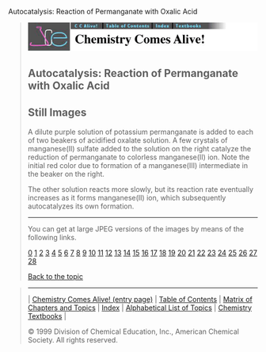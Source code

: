 





 Autocatalysis: Reaction of Permanganate with Oxalic Acid
 



> ![Chemistry Comes Alive!](ccahead.gif)
> 
> 
> 
> 
> 
> 
> 
> 
> 
> ## Autocatalysis: Reaction of Permanganate with Oxalic Acid
> 
> 
> 
> 
> ## Still Images
> 
> 
> 
> 
> 
> 
> 
> 
> 
>  A dilute purple solution of potassium permanganate is added to each of two beakers of acidified oxalate solution. A few crystals of manganese(II) sulfate added to the solution on the right catalyze the reduction of permanganate to colorless manganese(II) ion. Note the initial red color due to formation of a manganese(III) intermediate in the beaker on the right.
>  
> 
> 
> 
>  The other solution reacts more slowly, but its reaction rate eventually increases as it forms manganese(II) ion, which subsequently autocatalyzes its own formation.
>  
> 
> 
> 
> 
> 
> 
> ---
> 
> 
>  You can get at large JPEG versions of the images by means of the following links.
>    
> 
> 
> [0](../../STILLS/AUTOCAT/AUTOCAT/64JPG48/0.JPG) 
> [1](../../STILLS/AUTOCAT/AUTOCAT/64JPG48/1.JPG) 
> [2](../../STILLS/AUTOCAT/AUTOCAT/64JPG48/2.JPG) 
> [3](../../STILLS/AUTOCAT/AUTOCAT/64JPG48/3.JPG) 
> [4](../../STILLS/AUTOCAT/AUTOCAT/64JPG48/4.JPG) 
> [5](../../STILLS/AUTOCAT/AUTOCAT/64JPG48/5.JPG) 
> [6](../../STILLS/AUTOCAT/AUTOCAT/64JPG48/6.JPG) 
> [7](../../STILLS/AUTOCAT/AUTOCAT/64JPG48/7.JPG) 
> [8](../../STILLS/AUTOCAT/AUTOCAT/64JPG48/8.JPG) 
> [9](../../STILLS/AUTOCAT/AUTOCAT/64JPG48/9.JPG) 
> [10](../../STILLS/AUTOCAT/AUTOCAT/64JPG48/10.JPG) 
> [11](../../STILLS/AUTOCAT/AUTOCAT/64JPG48/11.JPG) 
> [12](../../STILLS/AUTOCAT/AUTOCAT/64JPG48/12.JPG) 
> [13](../../STILLS/AUTOCAT/AUTOCAT/64JPG48/13.JPG) 
> [14](../../STILLS/AUTOCAT/AUTOCAT/64JPG48/14.JPG) 
> [15](../../STILLS/AUTOCAT/AUTOCAT/64JPG48/15.JPG) 
> [16](../../STILLS/AUTOCAT/AUTOCAT/64JPG48/16.JPG) 
> [17](../../STILLS/AUTOCAT/AUTOCAT/64JPG48/17.JPG) 
> [18](../../STILLS/AUTOCAT/AUTOCAT/64JPG48/18.JPG) 
> [19](../../STILLS/AUTOCAT/AUTOCAT/64JPG48/19.JPG) 
> [20](../../STILLS/AUTOCAT/AUTOCAT/64JPG48/20.JPG) 
> [21](../../STILLS/AUTOCAT/AUTOCAT/64JPG48/21.JPG) 
> [22](../../STILLS/AUTOCAT/AUTOCAT/64JPG48/22.JPG) 
> [23](../../STILLS/AUTOCAT/AUTOCAT/64JPG48/23.JPG) 
> [24](../../STILLS/AUTOCAT/AUTOCAT/64JPG48/24.JPG) 
> [25](../../STILLS/AUTOCAT/AUTOCAT/64JPG48/25.JPG) 
> [26](../../STILLS/AUTOCAT/AUTOCAT/64JPG48/26.JPG) 
> [27](../../STILLS/AUTOCAT/AUTOCAT/64JPG48/27.JPG) 
> [28](../../STILLS/AUTOCAT/AUTOCAT/64JPG48/28.JPG) 
> 
> 
> 
> 
> [Back to the topic](../../MAIN/AUTOCAT/PAGE1.HTM)



> ---
> 
> 
>  |
>  [Chemistry Comes Alive! (entry page)](../../INDEX.HTM) 
>  |
>  [Table of Contents](../../CONTENTS.HTM) 
>  |
>  [Matrix of Chapters and Topics](../../MATRIX.HTM) 
>  |
>  [Index](../../WORDS.HTM) 
>  |
>  [Alphabetical List of Topics](../../ALPHATOP.HTM) 
>  |
>  [Chemistry Textbooks](../../BOOKS.HTM) 
>  |
>  
>  © 1999 Division of Chemical Education, Inc.,
American Chemical Society. All rights reserved.





